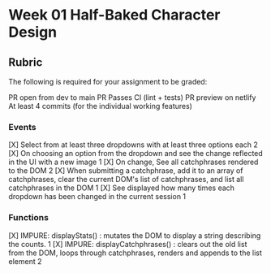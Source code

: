 # Week 01 Half-Baked Character Design

## Rubric

The following is required for your assignment to be graded:

PR open from dev to main
PR Passes CI (lint + tests)
PR preview on netlify
At least 4 commits (for the individual working features)

### Events

[X] Select from at least three dropdowns with at least three options each 2
[X] On choosing an option from the dropdown and see the change reflected in the UI with a new image 1
[X] On change, See all catchphrases rendered to the DOM 2
[X] When submitting a catchphrase, add it to an array of catchphrases, clear the current DOM's list of catchphrases, and list all catchphrases in the DOM 1
[X] See displayed how many times each dropdown has been changed in the current session 1

### Functions

[X] IMPURE: displayStats() : mutates the DOM to display a string describing the counts. 1
[X] IMPURE: displayCatchphrases() : clears out the old list from the DOM, loops through catchphrases, renders and appends to the list element 2
